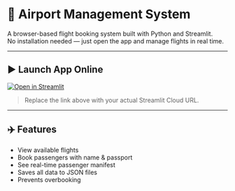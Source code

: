 # 🛫 Airport Management System

A browser-based flight booking system built with Python and Streamlit.  
No installation needed — just open the app and manage flights in real time.

---

## ▶️ Launch App Online

[![Open in Streamlit](https://static.streamlit.io/badges/streamlit_badge.svg)](https://your-streamlit-app-url.streamlit.app)

> Replace the link above with your actual Streamlit Cloud URL.

---

## ✈️ Features

- View available flights  
- Book passengers with name & passport  
- See real-time passenger manifest  
- Saves all data to JSON files  
- Prevents overbooking  


